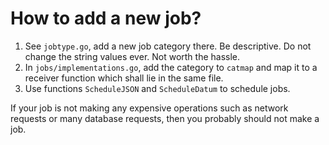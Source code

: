 # How to add a new job?
1. See `jobtype.go`, add a new job category there. Be descriptive. Do not change the string values ever. Not worth the hassle.
2. In `jobs/implementations.go`, add the category to `catmap` and map it to a receiver function which shall lie in the same file.
3. Use functions `ScheduleJSON` and `ScheduleDatum` to schedule jobs.

If your job is not making any expensive operations such as network requests or many database requests, then you probably should not make a job.
